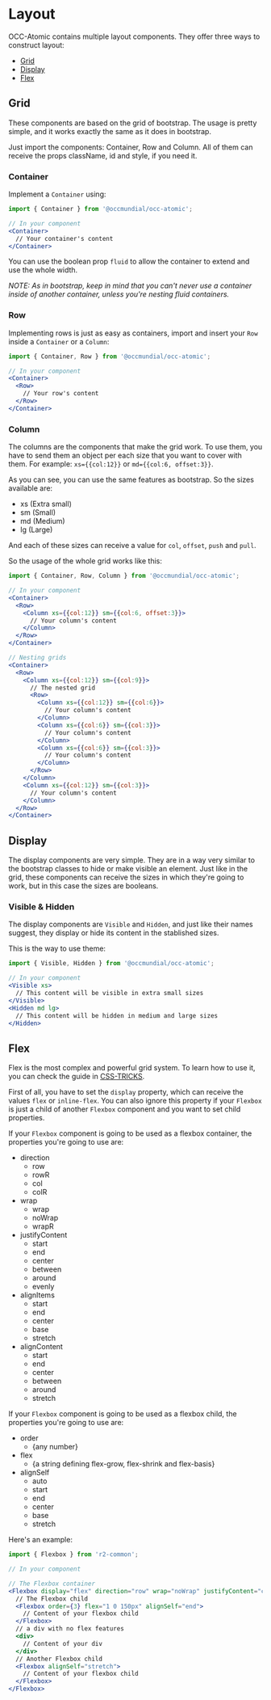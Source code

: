 # Layout
OCC-Atomic contains multiple layout components. They offer three ways to construct layout:

- [Grid](#grid)
- [Display](#display)
- [Flex](#flex)

## Grid
These components are based on the grid of bootstrap. The usage is pretty simple, and it works exactly the same as it does in bootstrap.

Just import the components: Container, Row and Column. All of them can receive the props className, id and style, if you need it.

### Container
Implement a `Container` using:
```jsx
import { Container } from '@occmundial/occ-atomic';

// In your component
<Container>
  // Your container's content
</Container>
```
You can use the boolean prop `fluid` to allow the container to extend and use the whole width.

*NOTE: As in bootstrap, keep in mind that you can't never use a container inside of another container, unless you're nesting fluid containers.*

### Row
Implementing rows is just as easy as containers, import and insert your `Row` inside a `Container` or a `Column`:
```jsx
import { Container, Row } from '@occmundial/occ-atomic';

// In your component
<Container>
  <Row>
    // Your row's content
  </Row>
</Container>
```

### Column
The columns are the components that make the grid work. To use them, you have to send them an object per each size that you want to cover with them. For example: `xs={{col:12}}` or `md={{col:6, offset:3}}`.

As you can see, you can use the same features as bootstrap. So the sizes available are:

- xs (Extra small)
- sm (Small)
- md (Medium)
- lg (Large)

And each of these sizes can receive a value for `col`, `offset`, `push` and `pull`.

So the usage of the whole grid works like this:
```jsx
import { Container, Row, Column } from '@occmundial/occ-atomic';

// In your component
<Container>
  <Row>
    <Column xs={{col:12}} sm={{col:6, offset:3}}>
      // Your column's content
    </Column>
  </Row>
</Container>

// Nesting grids
<Container>
  <Row>
    <Column xs={{col:12}} sm={{col:9}}>
      // The nested grid
      <Row>
        <Column xs={{col:12}} sm={{col:6}}>
          // Your column's content
        </Column>
        <Column xs={{col:6}} sm={{col:3}}>
          // Your column's content
        </Column>
        <Column xs={{col:6}} sm={{col:3}}>
          // Your column's content
        </Column>
      </Row>
    </Column>
    <Column xs={{col:12}} sm={{col:3}}>
      // Your column's content
    </Column>
  </Row>
</Container>
```
## Display
The display components are very simple. They are in a way very similar to the bootstrap classes to hide or make visible an element. Just like in the grid, these components can receive the sizes in which they're going to work, but in this case the sizes are booleans.

### Visible & Hidden
The display components are `Visible` and `Hidden`, and just like their names suggest, they display or hide its content in the stablished sizes.

This is the way to use theme:
```jsx
import { Visible, Hidden } from '@occmundial/occ-atomic';

// In your component
<Visible xs>
  // This content will be visible in extra small sizes
</Visible>
<Hidden md lg>
  // This content will be hidden in medium and large sizes
</Hidden>
```

## Flex
Flex is the most complex and powerful grid system. To learn how to use it, you can check the guide in [CSS-TRICKS](https://css-tricks.com/snippets/css/a-guide-to-flexbox/).

First of all, you have to set the `display` property, which can receive the values `flex`
or `inline-flex`. You can also ignore this property if your `Flexbox` is just a child of another `Flexbox` component and you want to set child properties.

If your `Flexbox` component is going to be used as a flexbox container, the properties you're going to use are:

- direction
  - row
  - rowR
  - col
  - colR
- wrap
  - wrap
  - noWrap
  - wrapR
- justifyContent
  - start
  - end
  - center
  - between
  - around
  - evenly
- alignItems
  - start
  - end
  - center
  - base
  - stretch
- alignContent
  - start
  - end
  - center
  - between
  - around
  - stretch

If your `Flexbox` component is going to be used as a flexbox child, the properties you're going to use are:

- order
  - {any number}
- flex
  - {a string defining flex-grow, flex-shrink and flex-basis}
- alignSelf
  - auto
  - start
  - end
  - center
  - base
  - stretch

Here's an example:
```jsx
import { Flexbox } from 'r2-common';

// In your component

// The Flexbox container
<Flexbox display="flex" direction="row" wrap="noWrap" justifyContent="center" alignItems="center" alignContent="start">
  // The Flexbox child
  <Flexbox order={3} flex="1 0 150px" alignSelf="end">
    // Content of your flexbox child
  </Flexbox>
  // a div with no flex features
  <div>
    // Content of your div
  </div>
  // Another Flexbox child
  <Flexbox alignSelf="stretch">
    // Content of your flexbox child
  </Flexbox>
</Flexbox>
```